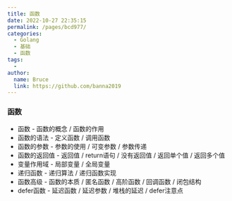 ```yaml
---
title: 函数
date: 2022-10-27 22:35:15
permalink: /pages/bcd977/
categories:
  - Golang
  - 基础
  - 函数
tags:
  - 
author: 
  name: Bruce
  link: https://github.com/banna2019
---
```



### 函数

- 函数 - 函数的概念 / 函数的作用
- 函数的语法 - 定义函数 / 调用函数
- 函数的参数 - 参数的使用 / 可变参数 / 参数传递
- 函数的返回值 - 返回值 / return语句 / 没有返回值 / 返回单个值 / 返回多个值
- 变量作用域 - 局部变量 / 全局变量
- 递归函数 - 递归算法 / 递归函数实现
- 函数高级 - 函数的本质 / 匿名函数 / 高阶函数 / 回调函数 / 闭包结构
- defer函数 - 延迟函数 / 延迟参数 / 堆栈的延迟 / defer注意点

